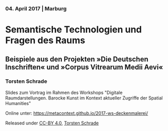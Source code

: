 ### 04. April 2017 | Marburg

# Semantische Technologien und Fragen des Raums

## Beispiele aus den Projekten »Die Deutschen Inschriften« und »Corpus Vitrearum Medii Aevi«

### Torsten Schrade

Slides zum Vortrag im Rahmen des Workshops "Digitale Raumdarstellungen. Barocke Kunst im 
Kontext aktueller Zugriffe der Spatial Humanities"

Online unter: https://metacontext.github.io/2017-ws-deckenmalerei/

Released under [CC-BY 4.0](https://creativecommons.org/licenses/by/4.0/), 
[Torsten Schrade](https://orcid.org/0000-0002-0953-2818)
